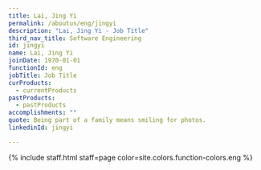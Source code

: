 ```yaml
---
title: Lai, Jing Yi
permalink: /aboutus/eng/jingyi
description: "Lai, Jing Yi - Job Title"
third_nav_title: Software Engineering
id: jingyi
name: Lai, Jing Yi
joinDate: 1970-01-01
functionId: eng
jobTitle: Job Title
curProducts:
  - currentProducts
pastProducts:
  - pastProducts
accomplishments: ""
quote: Being part of a family means smiling for photos.
linkedinId: jingyi

---
```


{% include staff.html staff=page color=site.colors.function-colors.eng %}
